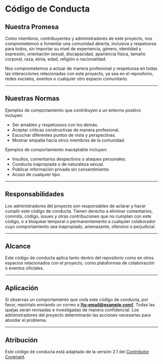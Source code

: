 # Código de Conducta

## Nuestra Promesa
Como miembros, contribuyentes y administradores de este proyecto, nos comprometemos a fomentar una comunidad abierta, inclusiva y respetuosa para todos, sin importar su nivel de experiencia, género, identidad y expresión, orientación sexual, discapacidad, apariencia física, tamaño corporal, raza, etnia, edad, religión o nacionalidad.

Nos comprometemos a actuar de manera profesional y respetuosa en todas las interacciones relacionadas con este proyecto, ya sea en el repositorio, redes sociales, eventos o cualquier otro espacio comunitario.

---

## Nuestras Normas
Ejemplos de comportamiento que contribuyen a un entorno positivo incluyen:
- Ser amables y respetuosos con los demás.
- Aceptar críticas constructivas de manera profesional.
- Escuchar diferentes puntos de vista y perspectivas.
- Mostrar empatía hacia otros miembros de la comunidad.

Ejemplos de comportamiento inaceptable incluyen:
- Insultos, comentarios despectivos o ataques personales.
- Conducta inapropiada o de naturaleza sexual.
- Publicar información privada sin consentimiento.
- Acoso de cualquier tipo.

---

## Responsabilidades
Los administradores del proyecto son responsables de aclarar y hacer cumplir este código de conducta. Tienen derecho a eliminar comentarios, commits, código, issues y otras contribuciones que no cumplan con este código, o a bloquear temporal o permanentemente a cualquier colaborador cuyo comportamiento sea inapropiado, amenazante, ofensivo o perjudicial.

---

## Alcance
Este código de conducta aplica tanto dentro del repositorio como en otros espacios relacionados con el proyecto, como plataformas de colaboración o eventos oficiales.

---

## Aplicación
Si observas un comportamiento que viola este código de conducta, por favor, repórtalo enviando un correo a **[tu-email@example.com]**. Todas las quejas serán revisadas e investigadas de manera confidencial. Los administradores del proyecto determinarán las acciones necesarias para abordar el problema.

---

## Atribución
Este código de conducta está adaptado de la versión 2.1 del [Contributor Covenant](https://www.contributor-covenant.org/es/version/2/1/code_of_conduct/).